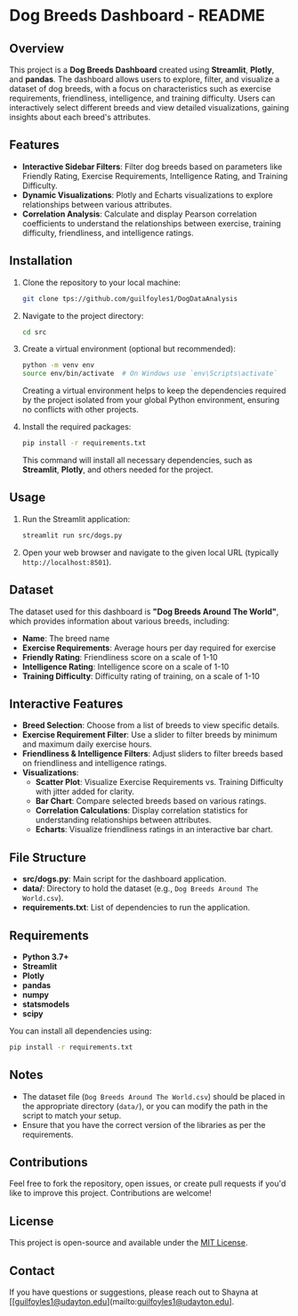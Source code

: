 # Dog Breeds Dashboard - README

## Overview

This project is a **Dog Breeds Dashboard** created using **Streamlit**, **Plotly**, and **pandas**. The dashboard allows users to explore, filter, and visualize a dataset of dog breeds, with a focus on characteristics such as exercise requirements, friendliness, intelligence, and training difficulty. Users can interactively select different breeds and view detailed visualizations, gaining insights about each breed's attributes.

## Features

- **Interactive Sidebar Filters**: Filter dog breeds based on parameters like Friendly Rating, Exercise Requirements, Intelligence Rating, and Training Difficulty.
- **Dynamic Visualizations**: Plotly and Echarts visualizations to explore relationships between various attributes.
- **Correlation Analysis**: Calculate and display Pearson correlation coefficients to understand the relationships between exercise, training difficulty, friendliness, and intelligence ratings.

## Installation

1. Clone the repository to your local machine:

   ```bash
   git clone tps://github.com/guilfoyles1/DogDataAnalysis
   ```

2. Navigate to the project directory:

   ```bash
   cd src
   ```

3. Create a virtual environment (optional but recommended):

   ```bash
   python -m venv env
   source env/bin/activate  # On Windows use `env\Scripts\activate`
   ```

   Creating a virtual environment helps to keep the dependencies required by the project isolated from your global Python environment, ensuring no conflicts with other projects.

4. Install the required packages:

   ```bash
   pip install -r requirements.txt
   ```

   This command will install all necessary dependencies, such as **Streamlit**, **Plotly**, and others needed for the project.

## Usage

1. Run the Streamlit application:
   ```bash
   streamlit run src/dogs.py
   ```
2. Open your web browser and navigate to the given local URL (typically `http://localhost:8501`).

## Dataset

The dataset used for this dashboard is **"Dog Breeds Around The World"**, which provides information about various breeds, including:

- **Name**: The breed name
- **Exercise Requirements**: Average hours per day required for exercise
- **Friendly Rating**: Friendliness score on a scale of 1-10
- **Intelligence Rating**: Intelligence score on a scale of 1-10
- **Training Difficulty**: Difficulty rating of training, on a scale of 1-10

## Interactive Features

- **Breed Selection**: Choose from a list of breeds to view specific details.
- **Exercise Requirement Filter**: Use a slider to filter breeds by minimum and maximum daily exercise hours.
- **Friendliness & Intelligence Filters**: Adjust sliders to filter breeds based on friendliness and intelligence ratings.
- **Visualizations**:
  - **Scatter Plot**: Visualize Exercise Requirements vs. Training Difficulty with jitter added for clarity.
  - **Bar Chart**: Compare selected breeds based on various ratings.
  - **Correlation Calculations**: Display correlation statistics for understanding relationships between attributes.
  - **Echarts**: Visualize friendliness ratings in an interactive bar chart.

## File Structure

- **src/dogs.py**: Main script for the dashboard application.
- **data/**: Directory to hold the dataset (e.g., `Dog Breeds Around The World.csv`).
- **requirements.txt**: List of dependencies to run the application.

## Requirements

- **Python 3.7+**
- **Streamlit**
- **Plotly**
- **pandas**
- **numpy**
- **statsmodels**
- **scipy**

You can install all dependencies using:

```bash
pip install -r requirements.txt
```

## Notes

- The dataset file (`Dog Breeds Around The World.csv`) should be placed in the appropriate directory (`data/`), or you can modify the path in the script to match your setup.
- Ensure that you have the correct version of the libraries as per the requirements.

## Contributions

Feel free to fork the repository, open issues, or create pull requests if you'd like to improve this project. Contributions are welcome!

## License

This project is open-source and available under the [MIT License](LICENSE).

## Contact

If you have questions or suggestions, please reach out to Shayna at [[guilfoyles1@udayton.edu](mailto\:guilfoyles1@udayton.edu].

